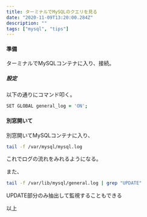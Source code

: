 ```yaml
---
title: ターミナルでMySQLのクエリを見る
date: "2020-11-09T13:20:00.284Z"
description: ""
tags: ["mysql", "tips"]
---
```


#### 準備
ターミナルでMySQLコンテナに入り、接続。
##### 設定
以下の通りにコマンド叩く。
```zsh
SET GLOBAL general_log = 'ON';
```
#### 別窓開いて
別窓開いてMySQLコンテナに入り、
```zsh
tail -f /var/mysql/mysql.log
```
これでログの流れをみれるようになる。

また、
```zsh
tail -f /var/lib/mysql/general.log | grep "UPDATE"
```
UPDATE部分のみ抽出して監視することもできる

以上